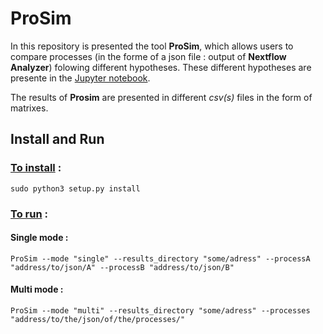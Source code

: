 # ProSim

In this repository is presented the tool __ProSim__, which allows users to compare processes (in the forme of a json file : output of __Nextflow Analyzer__) folowing different hypotheses. These different hypotheses are presente in the [Jupyter notebook](/mesure_similarity.ipynb).

The results of __Prosim__ are presented in different _csv(s)_ files in the form of matrixes.

## Install and Run

### <ins>To install</ins> :
```
sudo python3 setup.py install
```

### <ins>To run</ins> :

#### __Single mode :__ 
```
ProSim --mode "single" --results_directory "some/adress" --processA "address/to/json/A" --processB "address/to/json/B"
```
#### __Multi mode :__
```
ProSim --mode "multi" --results_directory "some/adress" --processes "address/to/the/json/of/the/processes/"
```
